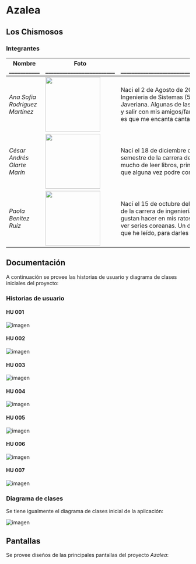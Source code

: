 # Azalea
## Los Chismosos
### Integrantes
|Nombre</br>___________|Foto</br>_________________________|Descripción</br>_______________________________________________________________________________________________________|
|------|---------|-----|
|*Ana Sofia Rodriguez Martinez*|<img src="https://github.com/Intro-CompuMovil/Azalea/assets/118637827/a6c69f01-c498-4671-a6d1-533855e9ca3e" height=150 width=150>|Naci el 2 de Agosto de 2004 en Bogota, Colombia. Actualmente tengo 19 años y soy estudiante de Ingenieria de Sistemas (5to semestre) y Administración de Empresas (7mo semestre) en la Universidad Javeriana. Algunas de las cosas que me gustan hacer en mis ratos libres es tocar el ukelele, ir a karaoke y salir con mis amigos/familia. Mi animal favorito es el gato, y tengo 4, ademas un dato curioso sobre mi es que me encanta cantar, pero no se cantar, y mi flor favorita es el girasol.|
|*César Andrés Olarte Marín*|<img src="" height=150 width=150>|Nací el 18 de diciembre del 2004 en Bucaramanga, Colombia. Tengo 19 años y soy estudiante de 5.º semestre de la carrera de ingeniería de sistemas dentro de la Pontificia Universidad Javeriana. Disfruto mucho de leer libros, principalmente de romance y fantasía; tengo más horas en los videojuegos de las que alguna vez podre contar; y disfruto de escribir en ratos libres -nada de literatura, solo cartas y así-.|
|*Paola Benitez Ruiz*|<img src="C:\Users\paobe\Downloads\photo_5066624244959521593_y.jpg" height=150 width=150>|Nací el 15 de octubre del 2004 en Bogotá, Colombia. Tengo 19 años y soy estudiante de 5.º semestre de la carrera de ingeniería de sistemas dentro de la Pontificia Universidad Javeriana. Las cosas que me gustan hacer en mis ratos libres es bailar en mi cuarto cualquier tipo de música, leer libros de romance, ver series coreanas. Un dato curioso sobre mi es que me gusta imaginar la continuación de las historias que he leído, para darles otro final. |


## Documentación
A continuación se provee las historias de usuario y diagrama de clases iniciales del proyecto:

### Historias de usuario
#### HU 001
![imagen](https://github.com/Intro-CompuMovil/Azalea/assets/104476524/94d981d7-38ea-403a-b7bf-0046210d2fa3)

#### HU 002
![imagen](https://github.com/Intro-CompuMovil/Azalea/assets/104476524/3f365939-db37-43d0-87ff-5479f4f8f53c)

#### HU 003
![imagen](https://github.com/Intro-CompuMovil/Azalea/assets/104476524/7d7ed2f9-e8f4-4728-ae20-9bb8f353e79c)

#### HU 004
![imagen](https://github.com/Intro-CompuMovil/Azalea/assets/104476524/782c3b8f-63ff-4dd3-9e6d-36486a045863)


#### HU 005
![imagen](https://github.com/Intro-CompuMovil/Azalea/assets/104476524/5663aa57-6349-4163-a584-a42afa72a28b)


#### HU 006
![imagen](https://github.com/Intro-CompuMovil/Azalea/assets/104476524/514b9a3a-9cda-49bd-a235-03d6b6f82fff)


#### HU 007
![imagen](https://github.com/Intro-CompuMovil/Azalea/assets/104476524/9fe1f524-a8c4-4043-88f7-e3c4a0e6d770)


### Diagrama de clases
Se tiene igualmente el diagrama de clases inicial de la aplicación:

![imagen](https://github.com/Intro-CompuMovil/Azalea/assets/104476524/01ce628f-026d-496b-9ee1-d4169421aaac)


## Pantallas
Se provee diseños de las principales pantallas del proyecto *Azalea*:
